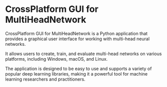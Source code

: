 <h1>CrossPlatform GUI for MultiHeadNetwork</h1>

CrossPlatform GUI for MultiHeadNetwork is a Python application that provides a graphical user interface for working with multi-head neural networks.

It allows users to create, train, and evaluate multi-head networks on various platforms, including Windows, macOS, and Linux.

The application is designed to be easy to use and supports a variety of popular deep learning libraries, making it a powerful tool for machine learning researchers and practitioners.
